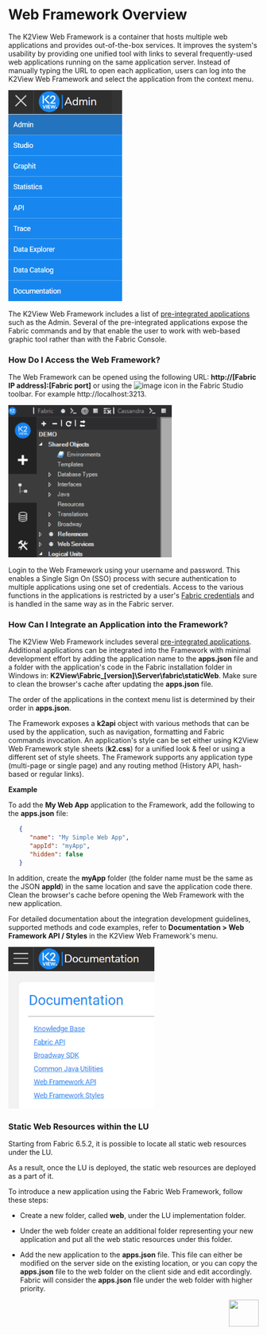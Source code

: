 # Web Framework Overview 

The K2View Web Framework is a container that hosts multiple web applications and provides out-of-the-box services. It improves the system's usability by providing one unified tool with links to several frequently-used web applications running on the same application server. Instead of manually typing the URL to open each application, users can log into the K2View Web Framework and select the application from the context menu. 

<img src="images/30_01_menu.PNG" alt="image" style="zoom:80%;" />

The K2View Web Framework includes a list of [pre-integrated applications](02_preintegrated_apps_overview.md) such as the Admin. Several of the pre-integrated applications expose the Fabric commands and by that enable the user to work with web-based graphic tool rather than with the Fabric Console.  

### How Do I Access the Web Framework?

The Web Framework can be opened using the following URL: **http://[Fabric IP address]:[Fabric port]** or using the ![image](images/30_01_icon.PNG) icon in the Fabric Studio toolbar. For example http://localhost:3213.

<img src="images/30_01_toolbar.PNG" alt="image" style="zoom:80%;" />

Login to the Web Framework using your username and password. This enables a Single Sign On (SSO) process with secure authentication to multiple applications using one set of credentials. Access to the various functions in the applications is restricted by a user's [Fabric credentials](/articles/17_fabric_credentials/01_fabric_credentials_overview.md) and is handled in the same way as in the Fabric server.

### How Can I Integrate an Application into the Framework?

The K2View Web Framework includes several [pre-integrated applications](02_preintegrated_apps_overview.md). Additional applications can be  integrated into the Framework with minimal development effort by adding the application name to the **apps.json** file and a folder with the application's code in the Fabric installation folder in Windows in: **K2View\Fabric_[version]\Server\fabric\staticWeb**. Make sure to clean the browser's cache after updating the **apps.json** file.

The order of the applications in the context menu list is determined by their order in **apps.json**. 

The Framework exposes a **k2api** object with various methods that can be used by the application, such as navigation, formatting and Fabric commands invocation. An application's style can be set either using K2View Web Framework style sheets (**k2.css**) for a unified look & feel or using a different set of style sheets. The Framework supports any application type (multi-page or single page) and any routing method (History API, hash-based or regular links).

**Example**

To add the **My Web App** application to the Framework, add the following to the **apps.json** file:

~~~json
   {
      "name": "My Simple Web App",
      "appId": "myApp",
      "hidden": false
   }
~~~

In addition, create the **myApp** folder (the folder name must be the same as the JSON **appId**) in the same location and save the application code there. Clean the browser's cache before opening the Web Framework with the new application.

For detailed documentation about the integration development guidelines, supported methods and code examples, refer to **Documentation > Web Framework API / Styles** in the K2View Web Framework's menu.

<img src="images/30_01_doc.PNG" alt="image" style="zoom:80%;" />

### Static Web Resources within the LU

Starting from Fabric 6.5.2, it is possible to locate all static web resources under the LU. 

As a result, once the LU is deployed, the static web resources are deployed as a part of it.

To introduce a new application using the Fabric Web Framework, follow these steps:

* Create a new folder, called **web**, under the LU implementation folder.

* Under the web folder create an additional folder representing your new application and put all the web static resources under this folder.

* Add the new application to the **apps.json** file. This file can either be modified on the server side on the existing location, or you can copy the **apps.json** file to the web folder on the client side and edit accordingly. Fabric will consider the **apps.json** file under the web folder with higher priority.

[<img align="right" width="60" height="54" src="/articles/images/Next.png">](02_preintegrated_apps_overview.md)

